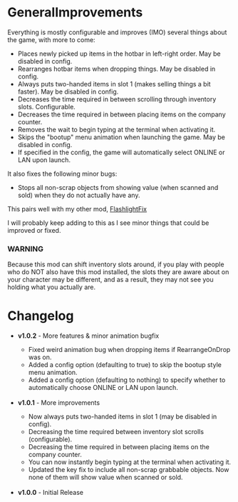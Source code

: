 # GeneralImprovements

Everything is mostly configurable and improves (IMO) several things about the game, with more to come:

<ul>
	<li>Places newly picked up items in the hotbar in left-right order. May be disabled in config.</li>
	<li>Rearranges hotbar items when dropping things. May be disabled in config.</li>
	<li>Always puts two-handed items in slot 1 (makes selling things a bit faster). May be disabled in config.</li>
	<li>Decreases the time required in between scrolling through inventory slots. Configurable.</li>
	<li>Decreases the time required in between placing items on the company counter.</li>
	<li>Removes the wait to begin typing at the terminal when activating it.</li>
	<li>Skips the "bootup" menu animation when launching the game. May be disabled in config.</li>
	<li>If specified in the config, the game will automatically select ONLINE or LAN upon launch.</li>
</ul>

It also fixes the following minor bugs:

<ul>
	<li>Stops all non-scrap objects from showing value (when scanned and sold) when they do not actually have any.</li>
</ul>

This pairs well with my other mod, <a href="https://thunderstore.io/c/lethal-company/p/ShaosilGaming/FlashlightFix/">FlashlightFix</a>

I will probably keep adding to this as I see minor things that could be improved or fixed.

### WARNING

Because this mod can shift inventory slots around, if you play with people who do NOT also have this mod installed, the slots they are aware about on your character may be different, and as a result, they may not see you holding what you actually are.

# Changelog

<ul>
	<li><b>v1.0.2</b> - More features & minor animation bugfix</li>
	<ul>
		<li>Fixed weird animation bug when dropping items if RearrangeOnDrop was on.</li>
		<li>Added a config option (defaulting to true) to skip the bootup style menu animation.</li>
		<li>Added a config option (defaulting to nothing) to specify whether to automatically choose ONLINE or LAN upon launch.</li>
	</ul>
	&nbsp;
	<li><b>v1.0.1</b> - More improvements</li>
	<ul>
		<li>Now always puts two-handed items in slot 1 (may be disabled in config).</li>
		<li>Decreasing the time required between inventory slot scrolls (configurable).</li>
		<li>Decreasing the time required in between placing items on the company counter.</li>
		<li>You can now instantly begin typing at the terminal when activating it.</li>
		<li>Updated the key fix to include all non-scrap grabbable objects. Now none of them will show value when scanned or sold.</li>
	</ul>
	&nbsp;
	<li><b>v1.0.0</b> - Initial Release</li>
</ul>
